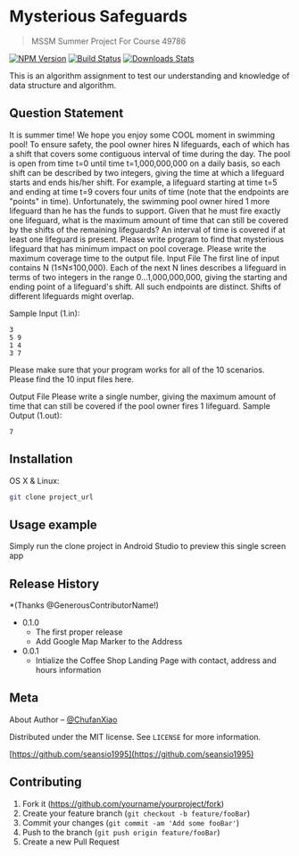 # Mysterious Safeguards
> MSSM Summer Project For Course 49786

[![NPM Version][npm-image]][npm-url]
[![Build Status][travis-image]][travis-url]
[![Downloads Stats][npm-downloads]][npm-url]

This is an algorithm assignment to test our understanding and knowledge of data structure and algorithm.

## Question Statement
It is summer time! We hope you enjoy some COOL moment in swimming pool! 
To ensure safety, the pool owner hires N lifeguards, each of which has a shift that covers some contiguous interval of time during the day. The pool is open from time t=0 until time t=1,000,000,000 on a daily basis, so each shift can be described by two integers, giving the time at which a lifeguard starts and ends his/her shift. For example, a lifeguard starting at time t=5 and ending at time t=9 covers four units of time (note that the endpoints are "points" in time).
Unfortunately, the swimming pool owner hired 1 more lifeguard than he has the funds to support. Given that he must fire exactly one lifeguard, what is the maximum amount of time that can still be covered by the shifts of the remaining lifeguards? An interval of time is covered if at least one lifeguard is present. Please write program to find that mysterious lifeguard that has minimum impact on pool coverage. Please write the maximum coverage time to the output file.
Input File
The first line of input contains N (1≤N≤100,000). Each of the next N lines describes a lifeguard in terms of two integers in the range 0…1,000,000,000, giving the starting and ending point of a lifeguard's shift. All such endpoints are distinct. Shifts of different lifeguards might overlap.

Sample Input (1.in):
```
3
5 9
1 4
3 7
```
Please make sure that your program works for all of the 10 scenarios. Please find the 10 input files here.

Output File
Please write a single number, giving the maximum amount of time that can still be covered if the pool owner fires 1 lifeguard.
Sample Output (1.out):
```
7
```


## Installation

OS X & Linux:

```sh
git clone project_url
```


## Usage example

Simply run the clone project in Android Studio to preview this single screen app



## Release History

*(Thanks @GenerousContributorName!)
* 0.1.0
    * The first proper release
    * Add Google Map Marker to the Address
* 0.0.1
    * Intialize the Coffee Shop Landing Page with contact, address and hours information

## Meta

About Author – [@ChufanXiao](https://github.com/seansio1995) 

Distributed under the MIT license. See ``LICENSE`` for more information.

[https://github.com/seansio1995](https://github.com/seansio1995)

## Contributing

1. Fork it (<https://github.com/yourname/yourproject/fork>)
2. Create your feature branch (`git checkout -b feature/fooBar`)
3. Commit your changes (`git commit -am 'Add some fooBar'`)
4. Push to the branch (`git push origin feature/fooBar`)
5. Create a new Pull Request

<!-- Markdown link & img dfn's -->
[npm-image]: https://img.shields.io/npm/v/datadog-metrics.svg?style=flat-square
[npm-url]: https://npmjs.org/package/datadog-metrics
[npm-downloads]: https://img.shields.io/npm/dm/datadog-metrics.svg?style=flat-square
[travis-image]: https://img.shields.io/travis/dbader/node-datadog-metrics/master.svg?style=flat-square
[travis-url]: https://travis-ci.org/dbader/node-datadog-metrics
[wiki]: https://github.com/yourname/yourproject/wiki
